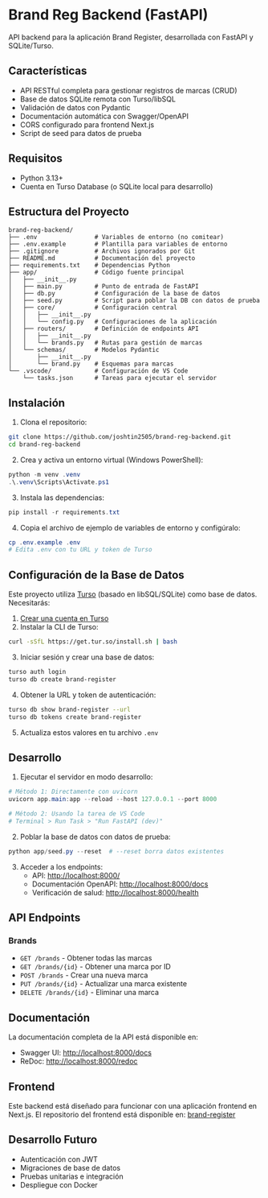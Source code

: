 # Brand Reg Backend (FastAPI)

API backend para la aplicación Brand Register, desarrollada con FastAPI y SQLite/Turso.

## Características

- API RESTful completa para gestionar registros de marcas (CRUD)
- Base de datos SQLite remota con Turso/libSQL
- Validación de datos con Pydantic
- Documentación automática con Swagger/OpenAPI
- CORS configurado para frontend Next.js
- Script de seed para datos de prueba

## Requisitos

- Python 3.13+
- Cuenta en Turso Database (o SQLite local para desarrollo)

## Estructura del Proyecto

```shell
brand-reg-backend/
├── .env                # Variables de entorno (no comitear)
├── .env.example        # Plantilla para variables de entorno
├── .gitignore          # Archivos ignorados por Git
├── README.md           # Documentación del proyecto
├── requirements.txt    # Dependencias Python
├── app/                # Código fuente principal
│   ├── __init__.py
│   ├── main.py         # Punto de entrada de FastAPI
│   ├── db.py           # Configuración de la base de datos
│   ├── seed.py         # Script para poblar la DB con datos de prueba
│   ├── core/           # Configuración central
│   │   ├── __init__.py
│   │   └── config.py   # Configuraciones de la aplicación
│   ├── routers/        # Definición de endpoints API
│   │   ├── __init__.py
│   │   └── brands.py   # Rutas para gestión de marcas
│   └── schemas/        # Modelos Pydantic
│       ├── __init__.py
│       └── brand.py    # Esquemas para marcas
└── .vscode/            # Configuración de VS Code
    └── tasks.json      # Tareas para ejecutar el servidor
```

## Instalación

1. Clona el repositorio:

```bash
git clone https://github.com/joshtin2505/brand-reg-backend.git
cd brand-reg-backend
```

2. Crea y activa un entorno virtual (Windows PowerShell):

```powershell
python -m venv .venv
.\.venv\Scripts\Activate.ps1
```

3. Instala las dependencias:

```powershell
pip install -r requirements.txt
```

4. Copia el archivo de ejemplo de variables de entorno y configúralo:

```powershell
cp .env.example .env
# Edita .env con tu URL y token de Turso
```

## Configuración de la Base de Datos

Este proyecto utiliza [Turso](https://turso.tech/) (basado en libSQL/SQLite) como base de datos. Necesitarás:

1. [Crear una cuenta en Turso](https://turso.tech/)
2. Instalar la CLI de Turso:

```bash
curl -sSfL https://get.tur.so/install.sh | bash
```

3. Iniciar sesión y crear una base de datos:

```bash
turso auth login
turso db create brand-register
```

4. Obtener la URL y token de autenticación:

```bash
turso db show brand-register --url
turso db tokens create brand-register
```

5. Actualiza estos valores en tu archivo `.env`

## Desarrollo

1. Ejecutar el servidor en modo desarrollo:

```powershell
# Método 1: Directamente con uvicorn
uvicorn app.main:app --reload --host 127.0.0.1 --port 8000

# Método 2: Usando la tarea de VS Code
# Terminal > Run Task > "Run FastAPI (dev)"
```

2. Poblar la base de datos con datos de prueba:

```powershell
python app/seed.py --reset  # --reset borra datos existentes
```

3. Acceder a los endpoints:
   - API: <http://localhost:8000/>
   - Documentación OpenAPI: <http://localhost:8000/docs>
   - Verificación de salud: <http://localhost:8000/health>

## API Endpoints

### Brands

- `GET /brands` - Obtener todas las marcas
- `GET /brands/{id}` - Obtener una marca por ID
- `POST /brands` - Crear una nueva marca
- `PUT /brands/{id}` - Actualizar una marca existente
- `DELETE /brands/{id}` - Eliminar una marca

## Documentación

La documentación completa de la API está disponible en:

- Swagger UI: <http://localhost:8000/docs>
- ReDoc: <http://localhost:8000/redoc>

## Frontend

Este backend está diseñado para funcionar con una aplicación frontend en Next.js. El repositorio del frontend está disponible en:
[brand-register](https://github.com/joshtin2505/brand-register)

## Desarrollo Futuro

- Autenticación con JWT
- Migraciones de base de datos
- Pruebas unitarias e integración
- Despliegue con Docker
